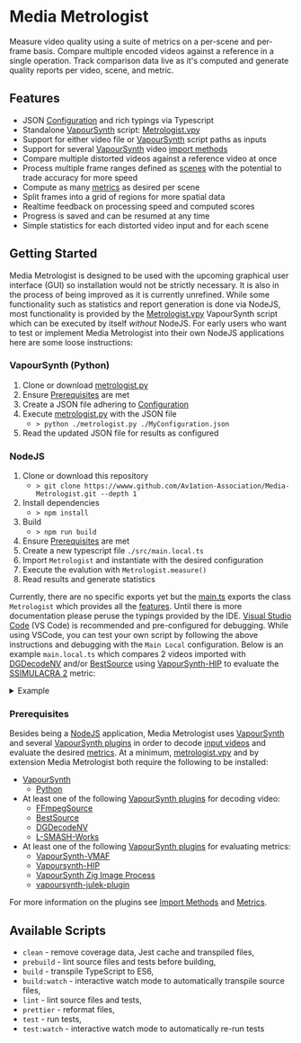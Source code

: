 # Media Metrologist

Measure video quality using a suite of metrics on a per-scene and per-frame basis. Compare multiple encoded videos against a reference in a single operation. Track comparison data live as it's computed and generate quality reports per video, scene, and metric.

## Features

* JSON [Configuration](./docs/Configuration.md) and rich typings via Typescript
* Standalone [VapourSynth][vapoursynth] script: [Metrologist.vpy](./src/metrologist.vpy)
* Support for either video file or [VapourSynth][vapoursynth] script paths as inputs
* Support for several [VapourSynth][vapoursynth] video [import methods](./docs/Configuration.md#import-methods)
* Compare multiple distorted videos against a reference video at once
* Process multiple frame ranges defined as [scenes](./docs/Configuration.md#scenes) with the potential to trade accuracy for more speed
* Compute as many [metrics](./docs/Configuration.md#metrics) as desired per scene
* Split frames into a grid of regions for more spatial data
* Realtime feedback on processing speed and computed scores
* Progress is saved and can be resumed at any time
* Simple statistics for each distorted video input and for each scene

## Getting Started

Media Metrologist is designed to be used with the upcoming graphical user interface (GUI) so installation would not be strictly necessary. It is also in the process of being improved as it is currently unrefined. While some functionality such as statistics and report generation is done via NodeJS, most functionality is provided by the [Metrologist.vpy](./src/metrologist.vpy) VapourSynth script which can be executed by itself *without* NodeJS. For early users who want to test or implement Media Metrologist into their own NodeJS applications here are some loose instructions:

### VapourSynth (Python)

1. Clone or download [metrologist.py](./src/metrologist.py)
2. Ensure [Prerequisites](#prerequisites) are met
3. Create a JSON file adhering to [Configuration](./docs/Configuration.md)
4. Execute [metrologist.py](./src/metrologist.py) with the JSON file
    * `> python ./metrologist.py ./MyConfiguration.json`
5. Read the updated JSON file for results as configured

### NodeJS

1. Clone or download this repository
    * `> git clone https://wwww.github.com/Av1ation-Association/Media-Metrologist.git --depth 1`
2. Install dependencies
    * `> npm install`
3. Build
    * `> npm run build`
4. Ensure [Prerequisites](#prerequisites) are met
5. Create a new typescript file `./src/main.local.ts`
6. Import `Metrologist` and instantiate with the desired configuration
7. Execute the evalution with `Metrologist.measure()`
8. Read results and generate statistics

Currently, there are no specific exports yet but the [main.ts](./src/main.ts) exports the class `Metrologist` which provides all the [features](#features). Until there is more documentation please peruse the typings provided by the IDE. [Visual Studio Code](https://code.visualstudio.com/ "Visual Studio Code is a streamlined code editor with support for development operations like debugging, task running, and version control. It aims to provide just the tools a developer needs for a quick code-build-debug cycle and leaves more complex workflows to fuller featured IDEs, such as Visual Studio IDE.") (VS Code) is recommended and pre-configured for debugging. While using VSCode, you can test your own script by following the above instructions and debugging with the `Main Local` configuration. Below is an example `main.local.ts` which compares 2 videos imported with [DGDecodeNV][dgdecnv] and/or [BestSource][bestsource] using [VapourSynth-HIP][vship] to evaluate the [SSIMULACRA 2][ssimu2] metric:

<details>
<summary>Example</summary>

```ts
import { Metrologist } from './main.js';
import { type Configuration } from './types/Configuration/Configuration.js';
import {
    ImportMethodType,
    type ImportMethod,
} from './types/Configuration/Import.js';
import { SSIMULACRA2Implementation } from './types/Configuration/Metric.js';
import { type ScoringStatus } from './types/Status.js';

const testConfig: Configuration = {
    $schema: ``,
    reference: {
        path: 'C:/My Reference Video.mkv',
        importMethods: new Set([
            {
                type: ImportMethodType.DGDecNV,
            },
            {
                type: ImportMethodType.BestSource,
            },
        ] as ImportMethod[]),
    },
    distorted: {
        '1': {
            path: 'C:/My Distorted Video.mkv',
            importMethods: new Set([
                {
                    type: ImportMethodType.DGDecNV,
                },
                {
                    type: ImportMethodType.BestSource,
                },
            ] as ImportMethod[]),
        },
    },
    metrics: {
        SSIMULACRA2: {
            implementation: SSIMULACRA2Implementation.CUDA,
        },
    },
    scenes: [
        ...Array.from({ length: 1 }, (_, index) => ({
            reference: {
                start: index * 100,
                end: (index + 1) * 100,
            },
            distorted: {
                '1': {
                    start: index * 100,
                    end: (index + 1) * 100,
                    scores: {
                        SSIMULACRA2: [],
                    },
                },
            },
        })),
    ],
    output: {
        console: true,
        verbose: true,
    },
    threads: 4,
};

const metrologist = new Metrologist(testConfig);
const finalConfig = await metrologist.measure();

metrologist.on('scoring', (event: ScoringStatus) => {
    if (event.frameIndex === 0) {
        console.log(`Scene ${event.sceneIndex} Distorted ${event.distortedId}: ${event.metric} = ${event.score}`);
    }
});

console.log(`TOTAL FRAMES: ${metrologist.totalFrames}`);
console.log(`${(await import('util')).inspect(metrologist.completedFramesScored)}`);
console.log(`${metrologist.framerate} FPS`);
console.log(`${(await import('util')).inspect(metrologist.statistics, undefined, 10, true)}`);

console.log('Final config:', (await import('util')).inspect(finalConfig, undefined, 10, true));
```

</details>

### Prerequisites

Besides being a [NodeJS](https://nodejs.org/ "Node.js® is a free, open-source, cross-platform JavaScript runtime environment that lets developers create servers, web apps, command line tools and scripts.") application, Media Metrologist uses [VapourSynth][vapoursynth] and several [VapourSynth plugins][vs-plugins] in order to decode [input videos](./docs/Configuration.md#video-inputs) and evaluate the desired [metrics](./docs/Configuration.md#metrics). At a minimum, [metrologist.vpy](./src/metrologist.vpy) and by extension Media Metrologist both require the following to be installed:

* [VapourSynth][vapoursynth]
    * [Python](https://www.python.org/ "Python is a programming language. It’s used for many different applications. It’s used in some high schools and colleges as an introductory programming language because Python is easy to learn, but it’s also used by professional software developers at places such as Google, NASA, and Lucasfilm Ltd.")
* At least one of the following [VapourSynth plugins][vs-plugins] for decoding video:
    * [FFmpegSource][ffms2]
    * [BestSource][bestsource]
    * [DGDecodeNV][dgdecnv]
    * [L-SMASH-Works][lsmash]
* At least one of the following [VapourSynth plugins][vs-plugins] for evaluating metrics:
    * [VapourSynth-VMAF][vmaf-plugin]
    * [Vapoursynth-HIP][vship]
    * [VapourSynth Zig Image Process][vszip]
    * [vapoursynth-julek-plugin][julek]

For more information on the plugins see [Import Methods](./docs/Import%20Methods.md) and [Metrics](./docs/Configuration.md#metrics).

## Available Scripts

- `clean` - remove coverage data, Jest cache and transpiled files,
- `prebuild` - lint source files and tests before building,
- `build` - transpile TypeScript to ES6,
- `build:watch` - interactive watch mode to automatically transpile source files,
- `lint` - lint source files and tests,
- `prettier` - reformat files,
- `test` - run tests,
- `test:watch` - interactive watch mode to automatically re-run tests



<!-- Links -->

[vapoursynth]: https://github.com/vapoursynth/vapoursynth "A video processing framework with simplicity in mind"
[vs-plugins]: https://www.vapoursynth.com/doc/installation.html#plugins-and-scripts "Plugins and Scripts"

<!-- Import Methods -->
[ffms2]: https://github.com/FFMS/ffms2 "FFmpegSource (usually known as FFMS or FFMS2) is a cross-platform wrapper library around FFmpeg"
[bestsource]: https://github.com/vapoursynth/bestsource "BestSource (abbreviated as BS) is a cross-platform wrapper library around FFmpeg that ensures always sample and frame accurate access to audio and video with good seeking performance for everything except some lossy audio formats"
[dgdecnv]: https://www.rationalqm.us/dgdecnv/dgdecnv.html "AVC/HEVC/MPG/VC1 Decoder and Frame Server"
[lsmash]: https://github.com/HomeOfAviSynthPlusEvolution/L-SMASH-Works "This source function for VapourSynth uses libavcodec as the video decoder and libavformat as the demuxer"

<!-- Metrics Info -->
[psnr]: https://en.wikipedia.org/wiki/Peak_signal-to-noise_ratio#Quality_estimation_with_PSNR "Wikipedia: Quality estimation with PSNR"
[vmaf]: https://github.com/Netflix/vmaf "VMAF - Video Multi-Method Assessment Fusion"
[ssim]: https://github.com/cloudinary/ssimulacra "SSIMULACRA - Structural SIMilarity Unveiling Local And Compression Related Artifacts"
[ssimu2]: https://github.com/cloudinary/ssimulacra2 "SSIMULACRA 2 - Structural SIMilarity Unveiling Local And Compression Related Artifacts"
[butteraugli]: https://github.com/google/butteraugli "A tool for measuring perceived differences between images"

<!-- Metrics VapourSynth Plugins -->
[vmaf-plugin]: https://github.com/HomeOfVapourSynthEvolution/VapourSynth-VMAF "Video Multi-Method Assessment Fusion, based on https://github.com/Netflix/vmaf"
[ssim]: https://github.com/cloudinary/ssimulacra "SSIMULACRA - Structural SIMilarity Unveiling Local And Compression Related Artifacts"
[ssimu2]: https://github.com/cloudinary/ssimulacra2 "SSIMULACRA2 - Structural SIMilarity Unveiling Local And Compression Related Artifacts"
[vszip]: https://github.com/dnjulek/vapoursynth-zip "VapourSynth Zig Image Process"
[ssimu2-zig]: https://github.com/dnjulek/vapoursynth-ssimulacra2 "vapoursynth-ssimulacra2"
[julek]: https://github.com/dnjulek/vapoursynth-julek-plugin "vapoursynth-julek-plugin is a collection of some new filters and some already known ones..."
[vship]: https://github.com/Line-fr/Vship "Vapoursynth-HIP - An easy to use plugin for vapoursynth performing SSIMU2 measurments using the GPU with HIP"